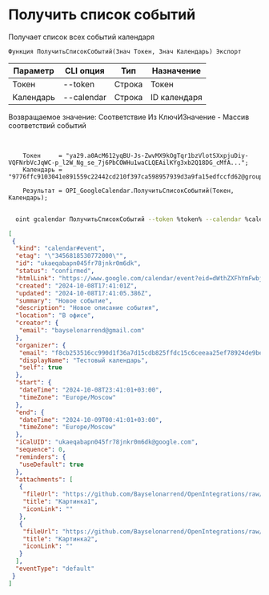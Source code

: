﻿---
sidebar_position: 2
---

# Получить список событий
 Получает список всех событий календаря



`Функция ПолучитьСписокСобытий(Знач Токен, Знач Календарь) Экспорт`

  | Параметр | CLI опция | Тип | Назначение |
  |-|-|-|-|
  | Токен | --token | Строка | Токен |
  | Календарь | --calendar | Строка | ID календаря |

  
  Возвращаемое значение:   Соответствие Из КлючИЗначение - Массив соответствий событий

<br/>




```bsl title="Пример кода"
    Токен     = "ya29.a0AcM612yqBU-Js-ZwvMX9kOgTqr1bzVlotSXxpjuDiy-VQFNrbVcJqWC-p_l2W_Ng_se_7j6PbCOWHu1waCLQEAilKYg3xb2Q18DG_cMfA...";
    Календарь = "9776ffc9103041e891559c22442cd210f397ca598957939d3a9fa15edfccfd62@group.calendar.google.com";

    Результат = OPI_GoogleCalendar.ПолучитьСписокСобытий(Токен, Календарь);
```



```sh title="Пример команды CLI"
    
  oint gcalendar ПолучитьСписокСобытий --token %token% --calendar %calendar%

```

```json title="Результат"
[
 {
  "kind": "calendar#event",
  "etag": "\"3456818530772000\"",
  "id": "ukaeqabapn045fr78jnkr0m6dk",
  "status": "confirmed",
  "htmlLink": "https://www.google.com/calendar/event?eid=dWthZXFhYmFwbjA0NWZyNzhqbmtyMG02ZGsgZjhjYjI1MzUxNmNjOTkwZDFmMzZhN2QxNWNkYjgyNWZmZGMxNWM2Y2VlYWEyNWVmNzg5MjRkZTliZWVhM2E1NkBn",
  "created": "2024-10-08T17:41:01Z",
  "updated": "2024-10-08T17:41:05.386Z",
  "summary": "Новое событие",
  "description": "Новое описание события",
  "location": "В офисе",
  "creator": {
   "email": "bayselonarrend@gmail.com"
  },
  "organizer": {
   "email": "f8cb253516cc990d1f36a7d15cdb825ffdc15c6ceeaa25ef78924de9beea3a56@group.calendar.google.com",
   "displayName": "Тестовый календарь",
   "self": true
  },
  "start": {
   "dateTime": "2024-10-08T23:41:01+03:00",
   "timeZone": "Europe/Moscow"
  },
  "end": {
   "dateTime": "2024-10-09T00:41:01+03:00",
   "timeZone": "Europe/Moscow"
  },
  "iCalUID": "ukaeqabapn045fr78jnkr0m6dk@google.com",
  "sequence": 0,
  "reminders": {
   "useDefault": true
  },
  "attachments": [
   {
    "fileUrl": "https://github.com/Bayselonarrend/OpenIntegrations/raw/main/service/test_data/picture.jpg",
    "title": "Картинка1",
    "iconLink": ""
   },
   {
    "fileUrl": "https://github.com/Bayselonarrend/OpenIntegrations/raw/main/service/test_data/picture2.jpg",
    "title": "Картинка2",
    "iconLink": ""
   }
  ],
  "eventType": "default"
 }
]
```
